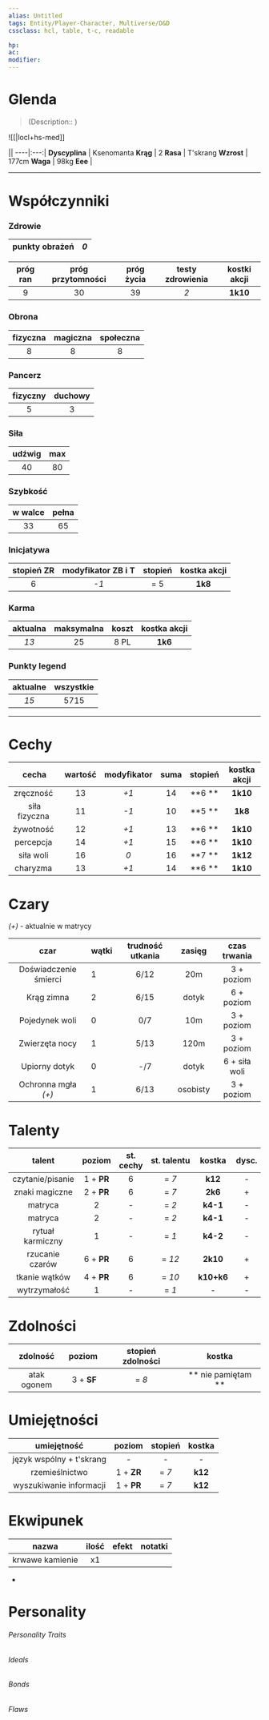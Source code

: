 ```yaml
---
alias: Untitled
tags: Entity/Player-Character, Multiverse/D&D
cssclass: hcl, table, t-c, readable

hp: 
ac: 
modifier: 
---
```


# Glenda
> (Description:: )

![[|locl+hs-med]] <i>[]()</i>

||
----|:---:|
**Dyscyplina** | Ksenomanta
**Krąg** | 2
**Rasa** | T'skrang
**Wzrost** | 177cm
**Waga** | 98kg
**Eee** | 

---
# Współczynniki

### Zdrowie 

punkty obrażeń | *0* |
:---:|:---:|

próg ran | próg przytomności | próg życia | testy zdrowienia | kostki akcji |
:---:|:---:|:---:|:---:|:---:|
9 | 30 | 39 | *2* | **1k10**|

### Obrona
fizyczna | magiczna | społeczna |
:---:|:---:|:---:|
|8|8|8|

### Pancerz
fizyczny | duchowy | 
:---:|:---:|
|5|3|

### Siła
udźwig | max |
:---:|:---:|
40 | 80 |

### Szybkość
w walce | pełna |
:---:|:---:|
33 | 65 |

### Inicjatywa
stopień ZR | modyfikator ZB i T | stopień | kostka akcji |
:---:|:---:|:---:|:---:|
6 | *-1* | = 5 | **1k8** |

### Karma
aktualna | maksymalna | koszt | kostka akcji |
:---:|:---:|:---:|:---:|
*13* | 25 | 8 PL | **1k6** |

### Punkty legend
aktualne | wszystkie |
:---:|:---:|
*15* | 5715

---
# Cechy

cecha | wartość | modyfikator | suma | stopień | kostka akcji |
:---:|:----:|:----:|:---:|:---:|:---:|
zręczność | 13 | *+1* | 14 | **6 ** | **1k10** |
siła fizyczna | 11 | *-1* | 10 | **5 ** | **1k8** |
żywotność | 12 | *+1* | 13 | **6 ** | **1k10** |
percepcja | 14 | *+1* | 15 | **6 ** | **1k10** |
siła woli | 16 | *0* | 16 | **7 ** | **1k12** |
charyzma | 13 | *+1* | 14 | **6 ** | **1k10** |


# Czary
*(+)* - aktualnie w matrycy

czar | wątki | trudność utkania | zasięg | czas trwania |
:--:|-----|:------:|:---:|:---:|
Doświadczenie śmierci| 1 | 6/12 | 20m | 3 + poziom |
Krąg zimna | 2 | 6/15 | dotyk | 6 + poziom |
Pojedynek woli | 0 | 0/7  | 10m | 3 + poziom |
Zwierzęta nocy | 1 | 5/13 | 120m | 3 + poziom |
Upiorny dotyk | 0 | -/7 | dotyk | 6 + siła woli |
Ochronna mgła *(+)* | 1 | 6/13 | osobisty | 3 + poziom |

# Talenty

talent | poziom | st. cechy | st. talentu | kostka | dysc. | akcja | karma | wycz. |
:---:|:---:|:---:|:---:|:---:|:---:|:---:|:---:|:---:|
czytanie/pisanie | 1 + **PR** | 6 | = *7* | **k12** | - | + | - | - | 
znaki magiczne | 2 + **PR** | 6 | = *7* | **2k6** | + | + | - | - |
matryca | 2 | - | = *2* | **k4-1** | - | nd | - | - |
matryca | 2 | - | = *2* | **k4-1** | - | nd | - | - |
rytuał karmiczny | 1 | - | = *1* | **k4-2** | - | nd | - | - |
rzucanie czarów | 6 + **PR** | 6 | = *12* | **2k10** | + | + | - | - |
tkanie wątków | 4 + **PR** | 6 | = *10* | **k10+k6** | + | + | - | - |
wytrzymałość | 1  | - | = *1* | - | - | nd | - | - |

# Zdolności
zdolność | poziom | stopień zdolności | kostka |
:---:|:---:|:---:|:---:|
atak ogonem | 3 + **SF** | = *8* | ** nie pamiętam ** | 

# Umiejętności
umiejętność | poziom | stopień | kostka | 
:---:|:---:|:---:|:---:|
język wspólny + t'skrang | - | - | - |
rzemieślnictwo | 1 + **ZR** | = *7* | **k12** |
wyszukiwanie informacji | 1 + **PR** | = *7* | **k12**

# Ekwipunek
nazwa | ilość | efekt | notatki |
:---:|:---:|:---:|:---:|
krwawe kamienie | x1 | 

- 

# Personality
###### Personality Traits

###### Ideals

###### Bonds

###### Flaws
